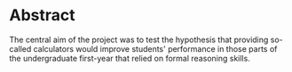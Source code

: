 # Abstract
 The central aim of the project was to test the hypothesis that providing so-called calculators would improve students' performance in those parts of the undergraduate first-year that relied on formal reasoning skills.
